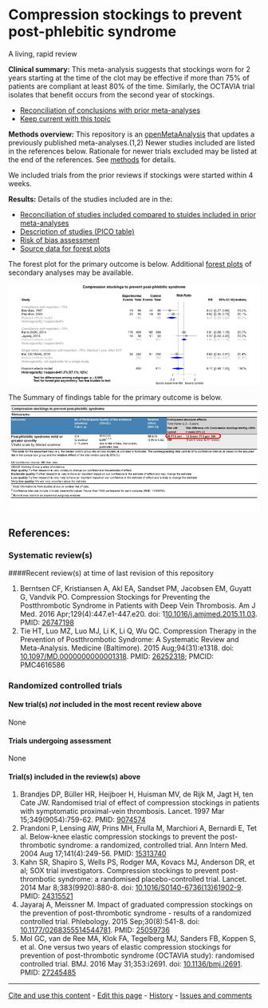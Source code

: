 Compression stockings to prevent post-phlebitic syndrome
=================================

A living, rapid review

**Clinical summary:** This meta-analysis suggests that stockings worn for 2 years starting at the time of the clot may be effective if more than 75% of patients are compliant at least 80% of the time. Similarly, the OCTAVIA trial isolates that benefit occurs from the second year of stockings. 

* [Reconciliation of conclusions with prior meta-analyses](../../tree/master/reconciliation-tables/Reconciliation%20of%20conclusions.csv)
* [Keep current with this topic](Keep-up.md)

**Methods overview:** This repository is an [openMetaAnalysis](https://openmetaanalysis.github.io/) that updates a previously published meta-analyses.(1,2) Newer studies included are listed in the references below. Rationale for newer trials excluded may be listed at the end of the references. See [methods](http://openmetaanalysis.github.io/methods.html) for details.

We included trials from the prior reviews if stockings were started within 4 weeks.

**Results:** Details of the studies included are in the:
* [Reconciliation of studies included compared to stuides included in prior meta-analyses](../../tree/master/reconciliation-tables/Reconciliation%20of%20studies.csv)
* [Description of studies (PICO table)](../../tree/master/study-details/pico-table.md)
* [Risk of bias assessment](../../tree/master/study-details/risk-of-bias.md)
* [Source data for forest plots](../../tree/master/data)

The forest plot for the primary outcome is below. Additional [forest plots](../../tree/master/forest-plots) of secondary analyses may be available. 

![Principle results](https://raw.githubusercontent.com/openMetaAnalysis/Compression-stockings-to-prevent-post-phlebitic-syndrome/master/forest-plots/Outcome-Primary.png "Principle results - forest plot")

The Summary of findings table for the primary outcome is below.
![Summary of findings table](https://raw.githubusercontent.com/openMetaAnalysis/Compression-stockings-to-prevent-post-phlebitic-syndrome/master/GRADE-profiles/Summary-of-findings-table.png "Summary of findings table")

References:
----------------------------------

### Systematic review(s)
####Recent review(s) at time of last revision of this repository
1. Berntsen CF, Kristiansen A, Akl EA, Sandset PM, Jacobsen EM, Guyatt G, Vandvik
PO. Compression Stockings for Preventing the Postthrombotic Syndrome in Patients 
with Deep Vein Thrombosis. Am J Med. 2016 Apr;129(4):447.e1-447.e20. doi:
1[10.1016/j.amjmed.2015.11.03](http://dx.doi.org/10.1016/j.amjmed.2015.11.03). PMID: [26747198](http://pubmed.gov/26747198)
2. Tie HT, Luo MZ, Luo MJ, Li K, Li Q, Wu QC. Compression Therapy in the
Prevention of Postthrombotic Syndrome: A Systematic Review and Meta-Analysis.
Medicine (Baltimore). 2015 Aug;94(31):e1318. doi: [10.1097/MD.0000000000001318](http://dx.doi.org/10.1097/MD.0000000000001318). PMID: [26252318](http://pubmed.gov/26252318); PMCID: PMC4616586

### Randomized controlled trials
#### New trial(s) *not* included in the most recent review above
None

#### Trials undergoing assessment
None

#### Trial(s) included in the review(s) above
1. Brandjes DP, Büller HR, Heijboer H, Huisman MV, de Rijk M, Jagt H, ten Cate JW. Randomised trial of effect of compression stockings in patients with symptomatic proximal-vein thrombosis. Lancet. 1997 Mar 15;349(9054):759-62. PMID: [9074574](http://pubmed.gov/9074574)
2. Prandoni P, Lensing AW, Prins MH, Frulla M, Marchiori A, Bernardi E, Tet al. Below-knee elastic compression stockings to
prevent the post-thrombotic syndrome: a randomized, controlled trial. Ann Intern  Med. 2004 Aug 17;141(4):249-56. PMID: [15313740](http://pubmed.gov/15313740)
3. Kahn SR, Shapiro S, Wells PS, Rodger MA, Kovacs MJ, Anderson DR, et al; SOX trial investigators. Compression stockings to prevent post-thrombotic syndrome: a randomised placebo-controlled trial. Lancet. 2014 Mar 8;383(9920):880-8. doi: [10.1016/S0140-6736(13)61902-9](http://dx.doi.org/10.1016/S0140-6736(13)61902-9).  PMID: [24315521](http://pubmed.gov/24315521)
4. Jayaraj A, Meissner M. Impact of graduated compression stockings on the prevention of post-thrombotic syndrome - results of a randomized controlled trial. Phlebology. 2015 Sep;30(8):541-8. doi: [10.1177/0268355514544781](http://dx.doi.org/10.1177/0268355514544781). PMID: [25059736](http://pubmed.gov/25059736)
5. Mol GC, van de Ree MA, Klok FA, Tegelberg MJ, Sanders FB, Koppen S, et al. One versus two years of elastic compression 
stockings for prevention of post-thrombotic syndrome (OCTAVIA study): randomised controlled trial. BMJ. 2016 May 31;353:i2691. doi: [10.1136/bmj.i2691](http://dx.doi.org/10.1136/bmj.i2691). PMID: [27245485](http://pubmed.gov/27245485)

-------------------------------
[Cite and use this content](https://github.com/openMetaAnalysis/openMetaAnalysis.github.io/blob/master/reusing.MD)  - [Edit this page](../../edit/master/README.md) - [History](../../commits/master/README.md)  - 
[Issues and comments](../../issues?q=is%3Aboth+is%3Aissue)
